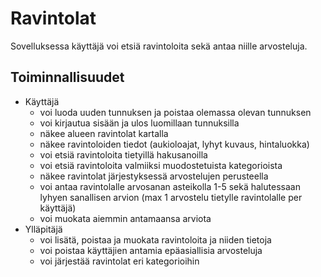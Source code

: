 # Ravintolat
Sovelluksessa käyttäjä voi etsiä ravintoloita sekä antaa niille arvosteluja.
## Toiminnallisuudet
- Käyttäjä
  - voi luoda uuden tunnuksen ja poistaa olemassa olevan tunnuksen
  - voi kirjautua sisään ja ulos luomillaan tunnuksilla
  - näkee alueen ravintolat kartalla
  - näkee ravintoloiden tiedot (aukioloajat, lyhyt kuvaus, hintaluokka)
  - voi etsiä ravintoloita tietyillä hakusanoilla
  - voi etsiä ravintoloita valmiiksi muodostetuista kategorioista
  - näkee ravintolat järjestyksessä arvostelujen perusteella
  - voi antaa ravintolalle arvosanan asteikolla 1-5 sekä halutessaan lyhyen sanallisen arvion (max 1 arvostelu tietylle ravintolalle per käyttäjä)
  - voi muokata aiemmin antamaansa arviota
- Ylläpitäjä
  - voi lisätä, poistaa ja muokata ravintoloita ja niiden tietoja
  - voi poistaa käyttäjien antamia epäasiallisia arvosteluja
  - voi järjestää ravintolat eri kategorioihin
